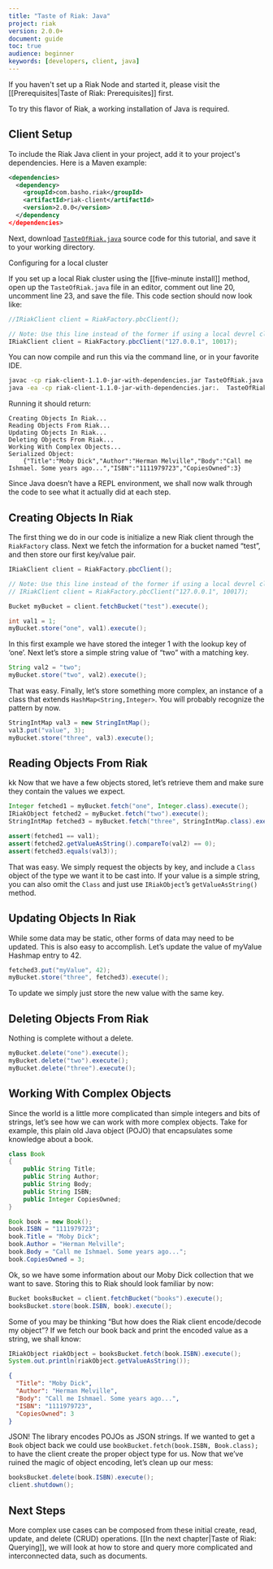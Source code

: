 ```yaml
---
title: "Taste of Riak: Java"
project: riak
version: 2.0.0+
document: guide
toc: true
audience: beginner
keywords: [developers, client, java]
---
```


If you haven't set up a Riak Node and started it, please visit the
[[Prerequisites|Taste of Riak: Prerequisites]] first.

To try this flavor of Riak, a working installation of Java is required.

## Client Setup

To include the Riak Java client in your project, add it to your
project's dependencies. Here is a Maven example:

```xml
<dependencies>
  <dependency>
    <groupId>com.basho.riak</groupId>
    <artifactId>riak-client</artifactId>
    <version>2.0.0</version>
  </dependency
</dependencies>
```

Next, download
[`TasteOfRiak.java`](https://github.com/basho/basho_docs/raw/master/source/data/TasteOfRiak.java)
source code for this tutorial, and save it to your working directory.

<div class="note">
<div class="title">Configuring for a local cluster</div>

If you set up a local Riak cluster using the [[five-minute install]]
method, open up the `TasteOfRiak.java` file in an editor, comment out
line 20, uncomment line 23, and save the file.  This code section should
now look like:

```java
//IRiakClient client = RiakFactory.pbcClient();

// Note: Use this line instead of the former if using a local devrel cluster
IRiakClient client = RiakFactory.pbcClient("127.0.0.1", 10017);
```
</div>

You can now compile and run this via the command line, or in your
favorite IDE.

```bash
javac -cp riak-client-1.1.0-jar-with-dependencies.jar TasteOfRiak.java
java -ea -cp riak-client-1.1.0-jar-with-dependencies.jar:.  TasteOfRiak
```

Running it should return:

```
Creating Objects In Riak...
Reading Objects From Riak...
Updating Objects In Riak...
Deleting Objects From Riak...
Working With Complex Objects...
Serialized Object:
	{"Title":"Moby Dick","Author":"Herman Melville","Body":"Call me Ishmael. Some years ago...","ISBN":"1111979723","CopiesOwned":3}
```

Since Java doesn’t have a REPL environment, we shall now walk through
the code to see what it actually did at each step.

## Creating Objects In Riak

The first thing we do in our code is initialize a new Riak client
through the `RiakFactory` class.  Next we fetch the information for a
bucket named “test”, and then store our first key/value pair.

```java
IRiakClient client = RiakFactory.pbcClient();

// Note: Use this line instead of the former if using a local devrel cluster
// IRiakClient client = RiakFactory.pbcClient("127.0.0.1", 10017);

Bucket myBucket = client.fetchBucket("test").execute();

int val1 = 1;
myBucket.store("one", val1).execute();
```

In this first example we have stored the integer 1 with the lookup key
of ‘one’.  Next let’s store a simple string value of “two” with a
matching key.

```java
String val2 = "two";
myBucket.store("two", val2).execute();
```

That was easy. Finally, let’s store something more complex, an instance
of a class that extends `HashMap<String,Integer>`.  You will probably
recognize the pattern by now.

```java
StringIntMap val3 = new StringIntMap();
val3.put("value", 3);
myBucket.store("three", val3).execute();
```

## Reading Objects From Riak
kk
Now that we have a few objects stored, let’s retrieve them and make sure
they contain the values we expect.

```java
Integer fetched1 = myBucket.fetch("one", Integer.class).execute();
IRiakObject fetched2 = myBucket.fetch("two").execute();
StringIntMap fetched3 = myBucket.fetch("three", StringIntMap.class).execute();

assert(fetched1 == val1);
assert(fetched2.getValueAsString().compareTo(val2) == 0);
assert(fetched3.equals(val3));
```

That was easy. We simply request the objects by key, and include a
`Class` object of the type we want it to be cast into. If your value is
a simple string, you can also omit the `Class` and just use
`IRiakObject`’s `getValueAsString()` method.

## Updating Objects In Riak

While some data may be static, other forms of data may need to be
updated.  This is also easy to accomplish.  Let’s update the value of
myValue Hashmap entry to 42.

```java
fetched3.put("myValue", 42);
myBucket.store("three", fetched3).execute();
```

To update we simply just store the new value with the same key.

## Deleting Objects From Riak

Nothing is complete without a delete.

```java
myBucket.delete("one").execute();
myBucket.delete("two").execute();
myBucket.delete("three").execute();
```

## Working With Complex Objects

Since the world is a little more complicated than simple integers and
bits of strings, let’s see how we can work with more complex objects.
Take for example, this plain old Java object (POJO) that encapsulates
some knowledge about a book.

```java
class Book
{
    public String Title;
    public String Author;
    public String Body;
    public String ISBN;
    public Integer CopiesOwned;
}

Book book = new Book();
book.ISBN = "1111979723";
book.Title = "Moby Dick";
book.Author = "Herman Melville";
book.Body = "Call me Ishmael. Some years ago...";
book.CopiesOwned = 3;
```

Ok, so we have some information about our Moby Dick collection that we
want to save.  Storing this to Riak should look familiar by now:

```java
Bucket booksBucket = client.fetchBucket("books").execute();
booksBucket.store(book.ISBN, book).execute();
```

Some of you may be thinking “But how does the Riak client encode/decode
my object”?  If we fetch our book back and print the encoded value as a
string, we shall know:

```java
IRiakObject riakObject = booksBucket.fetch(book.ISBN).execute();
System.out.println(riakObject.getValueAsString());
```

```json
{
  "Title": "Moby Dick",
  "Author": "Herman Melville",
  "Body": "Call me Ishmael. Some years ago...",
  "ISBN": "1111979723",
  "CopiesOwned": 3
}
```

JSON! The library encodes POJOs as JSON strings. If we wanted to get a
`Book` object back we could use `bookBucket.fetch(book.ISBN,
Book.class);` to have the client create the proper object type for us.
Now that we’ve ruined the magic of object encoding, let’s clean up our
mess:

```java
booksBucket.delete(book.ISBN).execute();
client.shutdown();
```

## Next Steps

More complex use cases can be composed from these initial create, read,
update, and delete (CRUD) operations. [[In the next chapter|Taste of
Riak: Querying]], we will look at how to store and query more
complicated and interconnected data, such as documents.
